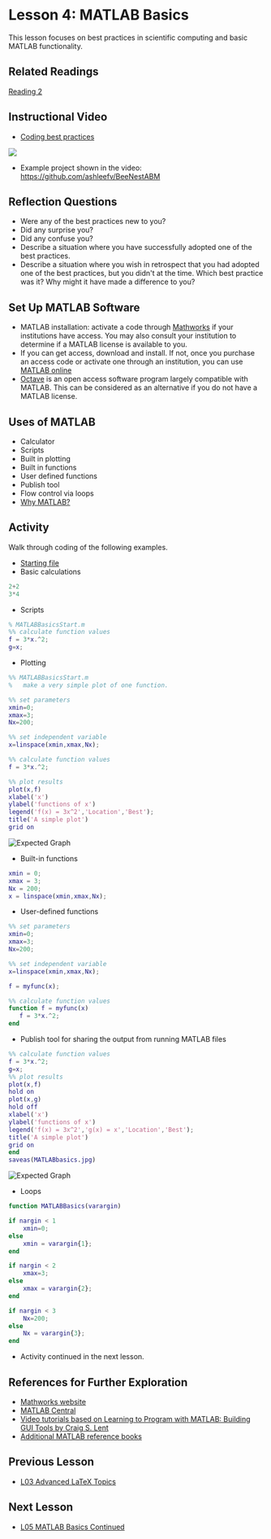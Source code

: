# **Lesson 4: MATLAB Basics**

This lesson focuses on best practices in scientific computing and basic MATLAB functionality. 

## **Related Readings**
[Reading 2](https://github.com/ashleefv/ApplNumComp/blob/master/RecommendedReading.md#reading-2)

 
## **Instructional Video**
* [Coding best practices](https://www.youtube.com/watch?v=ThDNl4m7GsI&feature=emb_title&ab_channel=AshleeN.FordVersypt)

[![](http://img.youtube.com/vi/ThDNl4m7GsI/0.jpg)](http://www.youtube.com/watch?v=ThDNl4m7GsI "Coding best practices")
* Example project shown in the video: https://github.com/ashleefv/BeeNestABM

## **Reflection Questions**
* Were any of the best practices new to you?
* Did any surprise you?
* Did any confuse you?
* Describe a situation where you have successfully adopted one of the best practices.
* Describe a situation where you wish in retrospect that you had adopted one of the best practices, but you didn't at the time. Which best practice was it? Why might it have made a difference to you?

## **Set Up MATLAB Software**
* MATLAB installation: activate a code through [Mathworks](https://www.mathworks.com/academia.html) if your institutions have access. You may also consult your institution to determine if a MATLAB license is available to you. 
* If you can get access, download and install. If not, once you purchase an access code or activate one through an institution, you can use [MATLAB online](https://matlab.mathworks.com/)
* [Octave](https://www.gnu.org/software/octave/index) is an open access software program largely compatible with MATLAB. This can be considered as an alternative if you do not have a MATLAB license.

## **Uses of MATLAB**
  * Calculator
  * Scripts
  * Built in plotting
  * Built in functions
  * User defined functions
  * Publish tool
  * Flow control via loops
  * [Why MATLAB?](https://www.mathworks.com/products/matlab/why-matlab.html)

## **Activity**
Walk through coding of the following examples.
* [Starting file](/CHEclassFa20/In%20Class%20Problem%20Activities/MATLAB/MATLABBasicsStart.m)
* Basic calculations
```MATLAB
2+2
3*4
```
* Scripts
```MATLAB
% MATLABBasicsStart.m
%% calculate function values
f = 3*x.^2;
g=x;
```
* Plotting
```MATLAB
%% MATLABBasicsStart.m
%   make a very simple plot of one function.

%% set parameters
xmin=0;
xmax=3;
Nx=200;

%% set independent variable
x=linspace(xmin,xmax,Nx);

%% calculate function values
f = 3*x.^2;

%% plot results
plot(x,f)
xlabel('x')
ylabel('functions of x')
legend('f(x) = 3x^2','Location','Best');
title('A simple plot')
grid on
```
![Expected Graph](Lesson_images/L4.1.jpg)

* Built-in functions
```MATLAB
xmin = 0; 
xmax = 3;
Nx = 200;
x = linspace(xmin,xmax,Nx);
```
* User-defined functions
```MATLAB
%% set parameters
xmin=0;
xmax=3;
Nx=200;

%% set independent variable
x=linspace(xmin,xmax,Nx);

f = myfunc(x);

%% calculate function values
function f = myfunc(x)
   f = 3*x.^2;
end
```
* Publish tool for sharing the output from running MATLAB files
```MATLAB
%% calculate function values
f = 3*x.^2;
g=x;
%% plot results
plot(x,f)
hold on
plot(x,g)
hold off
xlabel('x')
ylabel('functions of x')
legend('f(x) = 3x^2','g(x) = x','Location','Best');
title('A simple plot')
grid on
end
saveas(MATLABbasics.jpg)
```
![Expected Graph](Lesson_images/L4.2.jpg)
* Loops
```MATLAB
function MATLABBasics(varargin)

if nargin < 1
    xmin=0;
else 
    xmin = varargin{1};
end

if nargin < 2
    xmax=3; 
else 
    xmax = varargin{2};
end

if nargin < 3
    Nx=200;
else 
    Nx = varargin{3};
end
``` 
* Activity continued in the next lesson.

## **References for Further Exploration**
* [Mathworks website](https://www.mathworks.com/help/matlab/)
* [MATLAB Central](https://www.mathworks.com/matlabcentral/)
* [Video tutorials based on Learning to Program with MATLAB: Building GUI Tools by Craig S. Lent](http://learningmatlab.com/videos/index.html)
* [Additional MATLAB reference books](https://github.com/ashleefv/ApplNumComp/blob/master/RecommendedReading.md#matlab-reference-books)

## **Previous Lesson**
 * [L03 Advanced LaTeX Topics](/L03%20Advanced%20LaTeX%20Topics.md)
## **Next Lesson**
 * [L05 MATLAB Basics Continued](/L05%20MATLAB%20Basics%20Cont.md)
